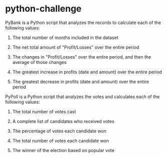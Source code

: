 # python-challenge

  PyBank is a Python script that analyzes the records to calculate each of the following values:

  1. The total number of months included in the dataset

  2. The net total amount of "Profit/Losses" over the entire period

  3. The changes in "Profit/Losses" over the entire period, and then the average of those changes

  4. The greatest increase in profits (date and amount) over the entire period

  5. The greatest decrease in profits (date and amount) over the entire period
  
  PyPoll is a Python script that analyzes the votes and calculates each of the following values:

  1. The total number of votes cast

  2. A complete list of candidates who received votes

  3. The percentage of votes each candidate won

  4. The total number of votes each candidate won

  5. The winner of the election based on popular vote
  
  
